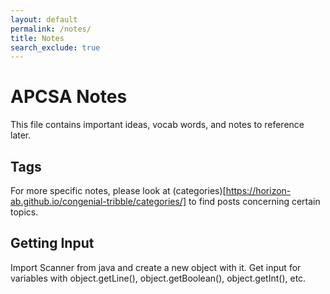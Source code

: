 ```yaml
---
layout: default
permalink: /notes/
title: Notes
search_exclude: true
---
```


# APCSA Notes

This file contains important ideas, vocab words, and notes to reference later.

## Tags

For more specific notes, please look at (categories)[https://horizon-ab.github.io/congenial-tribble/categories/] to find posts concerning certain topics.

## Getting Input

Import Scanner from java and create a new object with it.
Get input for variables with object.getLine(), object.getBoolean(), object.getInt(), etc.

